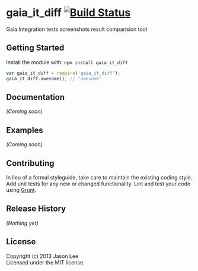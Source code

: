 # gaia_it_diff [![Build Status](https://secure.travis-ci.org/chsien/gaia_it_diff.png?branch=master)](http://travis-ci.org/chsien/gaia_it_diff)

Gaia Integration tests screenshots result comparision tool

## Getting Started
Install the module with: `npm install gaia_it_diff`

```javascript
var gaia_it_diff = require('gaia_it_diff');
gaia_it_diff.awesome(); // "awesome"
```

## Documentation
_(Coming soon)_

## Examples
_(Coming soon)_

## Contributing
In lieu of a formal styleguide, take care to maintain the existing coding style. Add unit tests for any new or changed functionality. Lint and test your code using [Grunt](http://gruntjs.com/).

## Release History
_(Nothing yet)_

## License
Copyright (c) 2013 Jason Lee  
Licensed under the MIT license.
